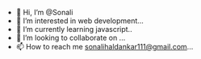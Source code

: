 - 👋 Hi, I’m @Sonali
- 👀 I’m interested in web development...
- 🌱 I’m currently learning javascript..
- 💞️ I’m looking to collaborate on ...
- 📫 How to reach me sonalihaldankar111@gmail.com...

<!---
Babys4127/Babys4127 is a ✨ special ✨ repository because its `README.md` (this file) appears on your GitHub profile.
You can click the Preview link to take a look at your changes.
--->
